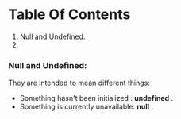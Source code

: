 # Table Of Contents
1. [ Null and Undefined. ](#null_undefined)
2. [  ](#maven)



<a name="null_undefined"></a>
### Null and Undefined:
They are intended to mean different things:
* Something hasn't been initialized : **undefined** .
* Something is currently unavailable: **null** .
